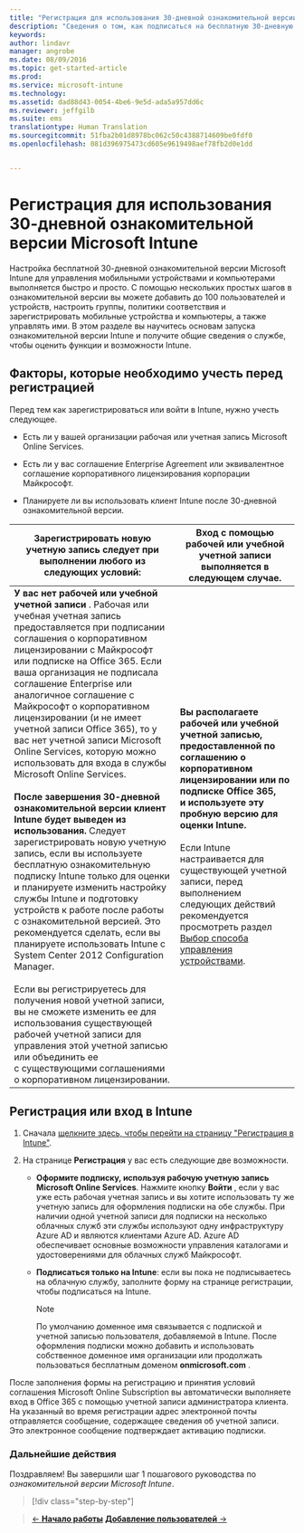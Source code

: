 ```yaml
---
title: "Регистрация для использования 30-дневной ознакомительной версии Microsoft Intune | Microsoft Intune"
description: "Сведения о том, как подписаться на бесплатную 30-дневную ознакомительную версию Intune, и о факторах, которые необходимо учитывать перед регистрацией"
keywords: 
author: lindavr
manager: angrobe
ms.date: 08/09/2016
ms.topic: get-started-article
ms.prod: 
ms.service: microsoft-intune
ms.technology: 
ms.assetid: dad88d43-0054-4be6-9e5d-ada5a957dd6c
ms.reviewer: jeffgilb
ms.suite: ems
translationtype: Human Translation
ms.sourcegitcommit: 51fba2b01d8978bc062c50c4388714609be0fdf0
ms.openlocfilehash: 081d396975473cd605e9619498aef78fb2d0e1dd


---
```


# Регистрация для использования 30-дневной ознакомительной версии Microsoft Intune

Настройка бесплатной 30-дневной ознакомительной версии Microsoft Intune для управления мобильными устройствами и компьютерами выполняется быстро и просто. С помощью нескольких простых шагов в ознакомительной версии вы можете добавить до 100 пользователей и устройств, настроить группы, политики соответствия и зарегистрировать мобильные устройства и компьютеры, а также управлять ими. В этом разделе вы научитесь основам запуска ознакомительной версии Intune и получите общие сведения о службе, чтобы оценить функции и возможности Intune.

## Факторы, которые необходимо учесть перед регистрацией

Перед тем как зарегистрироваться или войти в Intune, нужно учесть следующее.

-   Есть ли у вашей организации рабочая или учетная запись Microsoft Online Services.

-   Есть ли у вас соглашение Enterprise Agreement или эквивалентное соглашение корпоративного лицензирования корпорации Майкрософт.

-   Планируете ли вы использовать клиент Intune после 30-дневной ознакомительной версии.

|Зарегистрировать новую учетную запись следует при выполнении любого из следующих условий:|Вход с помощью рабочей или учебной учетной записи выполняется в следующем случае.|
|-----------------------------------------------------------------|------------------------------------------------|
|**У вас нет рабочей или учебной учетной записи** . Рабочая или учебная учетная запись предоставляется при подписании соглашения о корпоративном лицензировании с Майкрософт или подписке на Office 365. Если ваша организация не подписала соглашение Enterprise или аналогичное соглашение с Майкрософт о корпоративном лицензировании (и не имеет учетной записи Office 365), то у вас нет учетной записи Microsoft Online Services, которую можно использовать для входа в службы Microsoft Online Services.<br /><br />**После завершения 30-дневной ознакомительной версии клиент Intune будет выведен из использования.** Следует зарегистрировать новую учетную запись, если вы используете бесплатную ознакомительную подписку Intune только для оценки и планируете изменить настройку службы Intune и подготовку устройств к работе после работы с ознакомительной версией. Это рекомендуется сделать, если вы планируете использовать Intune с System Center 2012 Configuration Manager.<br /><br />Если вы регистрируетесь для получения новой учетной записи, вы не сможете изменить ее для использования существующей рабочей учетной записи для управления этой учетной записью или объединить ее с существующими соглашениями о корпоративном лицензировании.|**Вы располагаете рабочей или учебной учетной записью, предоставленной по соглашению о корпоративном лицензировании или по подписке Office 365, и используете эту пробную версию для оценки Intune.**<br /><br />Если Intune настраивается для существующей учетной записи, перед выполнением следующих действий рекомендуется просмотреть раздел [Выбор способа управления устройствами](/intune/get-started/choose-how-to-manage-devices).|

## Регистрация или вход в Intune

1.  Сначала [щелкните здесь, чтобы перейти на страницу "Регистрация в Intune"](https://portal.office.com/Signup/Signup.aspx?OfferId=40BE278A-DFD1-470a-9EF7-9F2596EA7FF9&dl=INTUNE_A&ali=1#0%20).

2.  На странице **Регистрация** у вас есть следующие две возможности.

    -   **Оформите подписку, используя рабочую учетную запись Microsoft Online Services**. Нажмите кнопку **Войти** , если у вас уже есть рабочая учетная запись и вы хотите использовать ту же учетную запись для оформления подписки на обе службы. При наличии одной учетной записи для подписки на несколько облачных служб эти службы используют одну инфраструктуру Azure AD и являются клиентами Azure AD. Azure AD обеспечивает основные возможности управления каталогами и удостоверениями для облачных служб Майкрософт.

    -   **Подписаться только на Intune**: если вы пока не подписываетесь на облачную службу, заполните форму на странице регистрации, чтобы подписаться на Intune.

        > [!NOTE]
        > По умолчанию доменное имя связывается с подпиской и учетной записью пользователя, добавляемой в Intune. После оформления подписки можно добавить и использовать собственное доменное имя организации или продолжать пользоваться бесплатным доменом **onmicrosoft.com** .

После заполнения формы на регистрацию и принятия условий соглашения Microsoft Online Subscription вы автоматически выполняете вход в Office 365 с помощью учетной записи администратора клиента. На указанный во время регистрации адрес электронной почты отправляется сообщение, содержащее сведения об учетной записи. Это электронное сообщение подтверждает активацию подписки.

### Дальнейшие действия
Поздравляем! Вы завершили шаг 1 пошагового руководства по *ознакомительной версии Microsoft Intune*.

>[!div class="step-by-step"]

>[&larr; **Начало работы**](get-started-with-a-30-day-trial-of-microsoft-intune.md) [**Добавление пользователей** &rarr;](get-started-with-a-30-day-trial-of-microsoft-intune-step-2.md)  



<!--HONumber=Aug16_HO2-->



